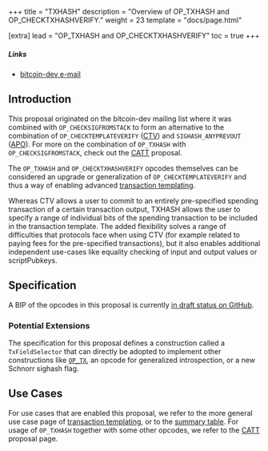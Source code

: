 +++
title = "TXHASH"
description = "Overview of OP_TXHASH and OP_CHECKTXHASHVERIFY."
weight = 23
template = "docs/page.html"

[extra]
lead = "OP_TXHASH and OP_CHECKTXHASHVERIFY"
toc = true
+++


##### Links

- [bitcoin-dev e-mail](https://lists.linuxfoundation.org/pipermail/bitcoin-dev/2022-January/019813.html)


## Introduction

This proposal originated on the bitcoin-dev mailing list where it was combined with
`OP_CHECKSIGFROMSTACK` to form an alternative to the combination of `OP_CHECKTEMPLATEVERIFY`
([CTV](/proposals/ctv)) and `SIGHASH_ANYPREVOUT` ([APO](/proposals/apo)). For more on the
combination of `OP_TXHASH` with `OP_CHECKSIGFROMSTACK`, check out the [CATT](/proposals/catt)
proposal.

The `OP_TXHASH` and `OP_CHECKTXHASHVERIFY` opcodes themselves can be considered an upgrade or
generalization of `OP_CHECKTEMPLATEVERIFY` and thus a way of enabling
advanced [transaction templating](/use-cases/tx-templating).

Whereas CTV allows a user to commit to an entirely pre-specified spending transaction of a certain
transaction output, TXHASH allows the user to specify a range of individual bits of the spending
transaction to be included in the transaction template. The added flexibility solves a range of
difficulties that protocols face when using CTV (for example related to paying fees for the
pre-specified transactions), but it also enables additional independent use-cases like equality
checking of input and output values or scriptPubkeys.


## Specification

A BIP of the opcodes in this proposal is currently [in draft status on
GitHub](https://github.com/bitcoin/bips/pull/1500).

### Potential Extensions

The specification for this proposal defines a construction called a `TxFieldSelector` that can
directly be adopted to implement other constructions like
[`OP_TX`](/proposals/direct-introspection), an opcode for generalized introspection, or a new
Schnorr sighash flag.


## Use Cases

For use cases that are enabled this proposal, we refer to the more general use case page of
[transaction templating](/use-cases/tx-templating), or to the [summary
table](/overview/summary). For usage of `OP_TXHASH` together with some other opcodes, we refer
to the [CATT](/proposals/catt) proposal page.

